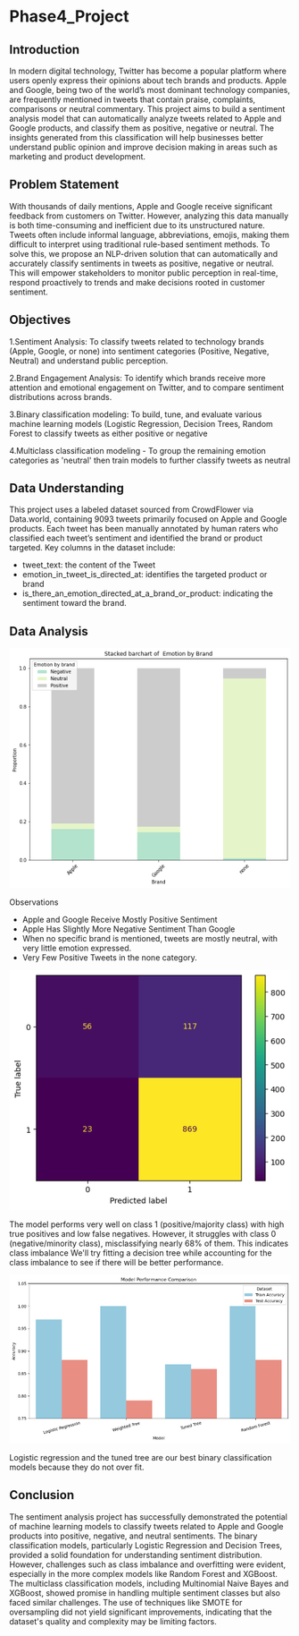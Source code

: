 # Phase4_Project

## Introduction

In modern digital technology, Twitter has become a popular platform where users openly express their opinions about tech brands and products. Apple and Google, being two of the world’s most dominant technology companies, are frequently mentioned in tweets that contain praise, complaints, comparisons or neutral commentary. This project aims to build a sentiment analysis model that can automatically analyze tweets related to Apple and Google products, and classify them as positive, negative or neutral. The insights generated from this classification will help businesses better understand public opinion and improve decision making in areas such as marketing and product development.

## Problem Statement

With thousands of daily mentions, Apple and Google receive significant feedback from customers on Twitter. However, analyzing this data manually is both time-consuming and inefficient due to its unstructured nature. Tweets often include informal language, abbreviations, emojis, making them difficult to interpret using traditional rule-based sentiment methods. To solve this, we propose an NLP-driven solution that can automatically and accurately classify sentiments in tweets as positive, negative or neutral. This will empower stakeholders to monitor public perception in real-time, respond proactively to trends and make decisions rooted in customer sentiment.

## Objectives

1.Sentiment Analysis: To classify tweets related to technology brands (Apple, Google, or none) into sentiment categories (Positive, Negative, Neutral) and understand public perception.

2.Brand Engagement Analysis: To identify which brands receive more attention and emotional engagement on Twitter, and to compare sentiment distributions across brands.

3.Binary classification modeling: To build, tune, and evaluate various machine learning models (Logistic Regression, Decision Trees, Random Forest to classify tweets as either positive or negative

4.Multiclass classification modeling - To group the remaining emotion categories as 'neutral' then train models to further classify tweets as neutral

## Data Understanding

This project uses a labeled dataset sourced from CrowdFlower via Data.world, containing 9093 tweets primarily focused on Apple and Google products. Each tweet has been manually annotated by human raters who classified each tweet’s sentiment and identified the brand or product targeted.
Key columns in the dataset include:

- tweet_text: the content of the Tweet
- emotion_in_tweet_is_directed_at: identifies the targeted product or brand
- is_there_an_emotion_directed_at_a_brand_or_product: indicating the sentiment toward the brand.

## Data Analysis

![Stacked bar chat](images/output3.png)

Observations
- Apple and Google Receive Mostly Positive Sentiment
- Apple Has Slightly More Negative Sentiment Than Google
- When no specific brand is mentioned, tweets are mostly neutral, with very little emotion expressed.
- Very Few Positive Tweets in the none category.

![Confusion matrix](images/output22.png)

The model performs very well on class 1 (positive/majority class) with high true positives and low false negatives. However, it struggles with class 0 (negative/minority class), misclassifying nearly 68% of them. This indicates class imbalance We'll try fitting a decision tree while accounting for the class imbalance to see if there will be better performance.

![Model perfomance comparisson](images/output.png)

Logistic regression and the tuned tree are our best binary classification models because they do not over fit.

## Conclusion

The sentiment analysis project has successfully demonstrated the potential of machine learning models to classify tweets related to Apple and Google products into positive, negative, and neutral sentiments. The binary classification models, particularly Logistic Regression and Decision Trees, provided a solid foundation for understanding sentiment distribution. However, challenges such as class imbalance and overfitting were evident, especially in the more complex models like Random Forest and XGBoost.
The multiclass classification models, including Multinomial Naive Bayes and XGBoost, showed promise in handling multiple sentiment classes but also faced similar challenges. The use of techniques like SMOTE for oversampling did not yield significant improvements, indicating that the dataset's quality and complexity may be limiting factors.

